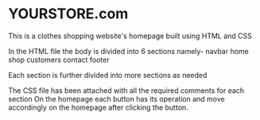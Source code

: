 # YOURSTORE.com
This is a clothes shopping website's homepage built using HTML and CSS

In the HTML file the body is divided into 6 sections namely-
navbar
home
shop
customers
contact 
footer

Each section is further divided into more sections as needed

The CSS file has been attached with all the required comments for each section
On the homepage each button has its operation and move accordingly on the homepage after clicking the button.
